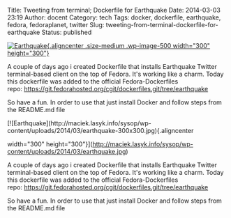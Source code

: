 Title: Tweeting from terminal; Dockerfile for Earthquake
Date: 2014-03-03 23:19
Author: docent
Category: tech
Tags: docker, dockerfile, earthquake, fedora, fedoraplanet, twitter
Slug: tweeting-from-terminal-dockerfile-for-earthquake
Status: published

<!--:en-->

[![Earthquake](http://maciek.lasyk.info/sysop/wp-content/uploads/2014/03/earthquake-300x300.jpg){.aligncenter
.size-medium .wp-image-500 width="300"
height="300"}](http://maciek.lasyk.info/sysop/wp-content/uploads/2014/03/earthquake.jpg)

A couple of days ago i created Dockerfile that installs Earthquake
Twitter terminal-based client on the top of Fedora. It's working like a
charm. Today this dockerfile was added to the official
Fedora-Dockerfiles
repo: https://git.fedorahosted.org/cgit/dockerfiles.git/tree/earthquake

So have a fun. In order to use that just install Docker and follow steps
from the README.md file

<!--:--><!--:pl-->[![Earthquake](http://maciek.lasyk.info/sysop/wp-content/uploads/2014/03/earthquake-300x300.jpg){.aligncenter
width="300"
height="300"}](http://maciek.lasyk.info/sysop/wp-content/uploads/2014/03/earthquake.jpg)

A couple of days ago i created Dockerfile that installs Earthquake
Twitter terminal-based client on the top of Fedora. It's working like a
charm. Today this dockerfile was added to the official
Fedora-Dockerfiles
repo: https://git.fedorahosted.org/cgit/dockerfiles.git/tree/earthquake

So have a fun. In order to use that just install Docker and follow steps
from the README.md file<!--:-->
